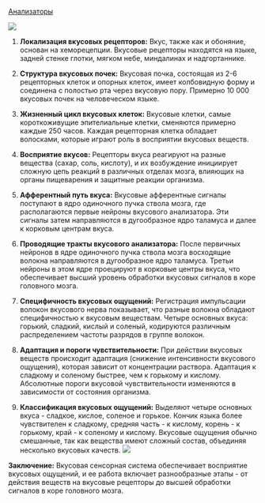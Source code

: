 
[Анализаторы](🩸Физиология/👁Физиология%20анализаторов/Анализаторы.md)


![](🩸Физиология/Расходники/Pasted%20image%2020240202040502.png)
1. **Локализация вкусовых рецепторов:** Вкус, также как и обоняние, основан на хеморецепции. Вкусовые рецепторы находятся на языке, задней стенке глотки, мягком небе, миндалинах и надгортаннике.
    
2. **Структура вкусовых почек:** Вкусовая почка, состоящая из 2-6 рецепторных клеток и опорных клеток, имеет колбовидную форму и соединена с полостью рта через вкусовую пору. Примерно 10 000 вкусовых почек на человеческом языке.
    
3. **Жизненный цикл вкусовых клеток:** Вкусовые клетки, самые короткоживущие эпителиальные клетки, сменяются примерно каждые 250 часов. Каждая рецепторная клетка обладает волосками, которые играют роль в восприятии вкусовых веществ.
    
4. **Восприятие вкусов:** Рецепторы вкуса реагируют на разные вещества (сахар, соль, кислоту), и их возбуждение инициирует сложную цепь реакций в различных отделах мозга, влияющих на органы пищеварения и защитные реакции организма.
    
5. **Афферентный путь вкуса:** Вкусовые афферентные сигналы поступают в ядро одиночного пучка ствола мозга, где располагаются первые нейроны вкусового анализатора. Эти сигналы затем направляются в дугообразное ядро таламуса и далее к корковым центрам вкуса.
    
6. **Проводящие тракты вкусового анализатора:** После первичных нейронов в ядре одиночного пучка ствола мозга восходящие волокна направляются в дугообразное ядро таламуса. Третьи нейроны в этом ядре проецируют в корковые центры вкуса, что обеспечивает высший уровень обработки вкусовых сигналов в коре головного мозга.
    
7. **Специфичность вкусовых ощущений:** Регистрация импульсации волокон вкусового нерва показывает, что разные волокна обладают специфичностью к вкусовым веществам. Четыре основных вкуса: горький, сладкий, кислый и соленый, кодируются различным распределением частоты разрядов в группе волокон.
    
8. **Адаптация и пороги чувствительности:** При действии вкусовых веществ происходит адаптация (снижение интенсивности вкусового ощущения), которая зависит от концентрации раствора. Адаптация к сладкому и соленому быстрее, чем к горькому и кислому. Абсолютные пороги вкусовой чувствительности изменяются в зависимости от состояния организма.
    
9. **Классификация вкусовых ощущений:** Выделяют четыре основных вкуса - сладкое, кислое, соленое и горькое. Кончик языка более чувствителен к сладкому, средняя часть - к кислому, корень - к горькому, край - к соленому и кислому. Вкусовые ощущения обычно смешанные, так как вещества имеют сложный состав, объединяя несколько вкусовых качеств.
    ![](🩸Физиология/Расходники/Pasted%20image%2020240202040619.png)

**Заключение:** Вкусовая сенсорная система обеспечивает восприятие вкусовых ощущений, и ее работа включает разнообразные этапы - от действия веществ на вкусовые рецепторы до высшей обработки сигналов в коре головного мозга.
